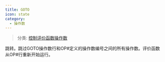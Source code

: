 ```yaml
---
title: GOTO
icon: state
category:
  - 操作数
---
```


> 分类: [控制评价函数操作数](/hb/operands/136/900/  "Zemax 操作数 控制评价函数操作数")

跳转。跳过GOTO操作数行和OP#定义的操作数编号之间的所有操作数。评价函数从OP#行重新开始运行。